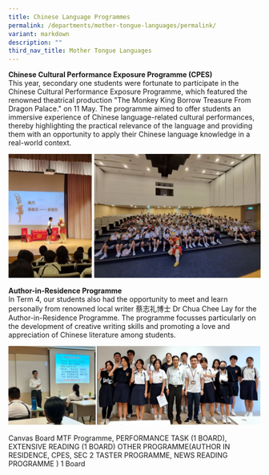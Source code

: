 ```yaml
---
title: Chinese Language Programmes
permalink: /departments/mother-tongue-languages/permalink/
variant: markdown
description: ""
third_nav_title: Mother Tongue Languages
---
```

**Chinese Cultural Performance Exposure Programme (CPES)** <br>
This year, secondary one students were fortunate to participate in the Chinese Cultural Performance Exposure Programme, which featured the renowned theatrical production "The Monkey King Borrow Treasure From Dragon Palace." on 11 May. The programme aimed to offer students an immersive experience of Chinese language-related cultural performances, thereby highlighting the practical relevance of the language and providing them with an opportunity to apply their Chinese language knowledge in a real-world context.

![](/images/MT19.JPG)

**Author-in-Residence Programme**<br>
In Term 4, our students also had the opportunity to meet and learn personally from renowned local writer 蔡志礼博士 Dr Chua Chee Lay for the Author-in-Residence Programme. The programme focusses particularly on the development of creative writing skills and promoting a love and appreciation of Chinese literature among students.

![](/images/MT20.JPG)

Canvas Board 
MTF Programme, PERFORMANCE TASK (1 BOARD), 
EXTENSIVE READING (1 BOARD)
OTHER PROGRAMME(AUTHOR IN RESIDENCE, CPES, SEC 2 TASTER PROGRAMME, NEWS READING PROGRAMME ) 1 Board
